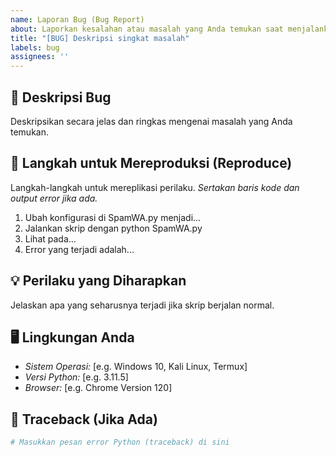 ```yaml
---
name: Laporan Bug (Bug Report)
about: Laporkan kesalahan atau masalah yang Anda temukan saat menjalankan skrip.
title: "[BUG] Deskripsi singkat masalah"
labels: bug
assignees: ''
---
```


## 🐛 Deskripsi Bug
Deskripsikan secara jelas dan ringkas mengenai masalah yang Anda temukan.

## 👣 Langkah untuk Mereproduksi (Reproduce)
Langkah-langkah untuk mereplikasi perilaku. *Sertakan baris kode dan output error jika ada.*

1. Ubah konfigurasi di SpamWA.py menjadi...
2. Jalankan skrip dengan python SpamWA.py
3. Lihat pada...
4. Error yang terjadi adalah...

## 💡 Perilaku yang Diharapkan
Jelaskan apa yang seharusnya terjadi jika skrip berjalan normal.

## 🖥 Lingkungan Anda
* *Sistem Operasi:* [e.g. Windows 10, Kali Linux, Termux]
* *Versi Python:* [e.g. 3.11.5]
* *Browser:* [e.g. Chrome Version 120]

## 📜 Traceback (Jika Ada)
```python
# Masukkan pesan error Python (traceback) di sini
